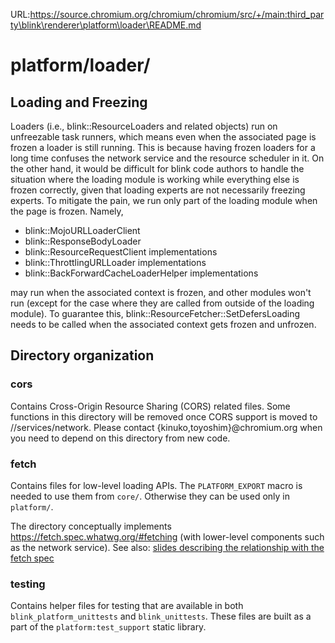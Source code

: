URL:https://source.chromium.org/chromium/chromium/src/+/main:third_party\blink\renderer\platform\loader\README.md
# platform/loader/

## Loading and Freezing

Loaders (i.e., blink::ResourceLoaders and related objects) run on unfreezable
task runners, which means even when the associated page is frozen a loader is
still running. This is because having frozen loaders for a long time
confuses the network service and the resource scheduler in it. On the other
hand, it would be difficult for blink code authors to handle the situation
where the loading module is working while everything else is frozen
correctly, given that loading experts are not necessarily freezing experts.
To mitigate the pain, we run only part of the loading module when the page
is frozen. Namely,

- blink::MojoURLLoaderClient
- blink::ResponseBodyLoader
- blink::ResourceRequestClient implementations
- blink::ThrottlingURLLoader implementations
- blink::BackForwardCacheLoaderHelper implementations

may run when the associated context is frozen, and other modules won't run
(except for the case where they are called from outside of the loading
module). To guarantee this, blink::ResourceFetcher::SetDefersLoading needs
to be called when the associated context gets frozen and unfrozen.

## Directory organization

### cors

Contains Cross-Origin Resource Sharing (CORS) related files. Some functions
in this directory will be removed once CORS support is moved to
//services/network. Please contact {kinuko,toyoshim}@chromium.org when you need
to depend on this directory from new code.

### fetch

Contains files for low-level loading APIs.  The `PLATFORM_EXPORT` macro is
needed to use them from `core/`.  Otherwise they can be used only in
`platform/`.

The directory conceptually implements https://fetch.spec.whatwg.org/#fetching
(with lower-level components such as the network service). See also: [slides
describing the relationship with the fetch spec](https://docs.google.com/presentation/d/1r9KHuYbNlgqQ6UABAMiWz0ONTpSTnMaDJ8UeYZGWjls/)

### testing

Contains helper files for testing that are available in both
`blink_platform_unittests` and `blink_unittests`.
These files are built as a part of the `platform:test_support` static library.
